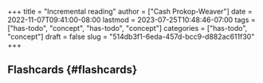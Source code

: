 +++
title = "Incremental reading"
author = ["Cash Prokop-Weaver"]
date = 2022-11-07T09:41:00-08:00
lastmod = 2023-07-25T10:48:46-07:00
tags = ["has-todo", "concept", "has-todo", "concept"]
categories = ["has-todo", "concept"]
draft = false
slug = "514db3f1-6eda-457d-bcc9-d882ac611f30"
+++

## Flashcards {#flashcards}
